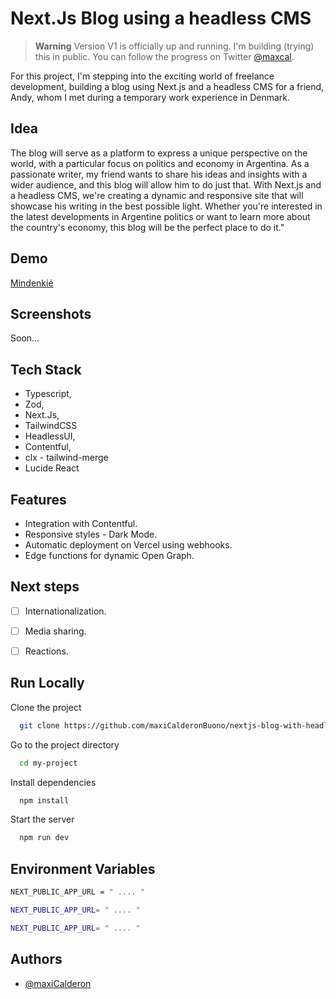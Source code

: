 # Next.Js Blog using a headless CMS

> **Warning**
> Version V1 is officially up and running. I'm building (trying) this in public. You can follow the progress on Twitter [@maxcal](https://twitter.com/mcalderonbuono).

For this project, I'm stepping into the exciting world of freelance development, building a blog using Next.js and a headless CMS for a friend, Andy, whom I met during a temporary work experience in Denmark.

## Idea

The blog will serve as a platform to express a unique perspective on the world, with a particular focus on politics and economy in Argentina. As a passionate writer, my friend wants to share his ideas and insights with a wider audience, and this blog will allow him to do just that. With Next.js and a headless CMS, we're creating a dynamic and responsive site that will showcase his writing in the best possible light. Whether you're interested in the latest developments in Argentine politics or want to learn more about the country's economy, this blog will be the perfect place to do it."

## Demo

[Mindenkié](https://mindenkie.vercel.app/)


## Screenshots

Soon...

## Tech Stack

- Typescript,
- Zod,
- Next.Js,
- TailwindCSS
- HeadlessUI,
- Contentful,
- clx - tailwind-merge
- Lucide React

## Features

- Integration with Contentful.
- Responsive styles - Dark Mode.
- Automatic deployment on Vercel using webhooks.
- Edge functions for dynamic Open Graph.

## Next steps 

- [ ] Internationalization.
- [ ] Media sharing.
- [ ] Reactions.


## Run Locally

Clone the project

```bash
  git clone https://github.com/maxiCalderonBuono/nextjs-blog-with-headless-CMS
```

Go to the project directory

```bash
  cd my-project
```

Install dependencies

```bash
  npm install
```

Start the server

```bash
  npm run dev
```

## Environment Variables

```bash
NEXT_PUBLIC_APP_URL = " .... "
```
```bash
NEXT_PUBLIC_APP_URL= " .... "
```
```bash
NEXT_PUBLIC_APP_URL= " .... "
```

## Authors

- [@maxiCalderon](https://github.com/maxiCalderonBuono)
